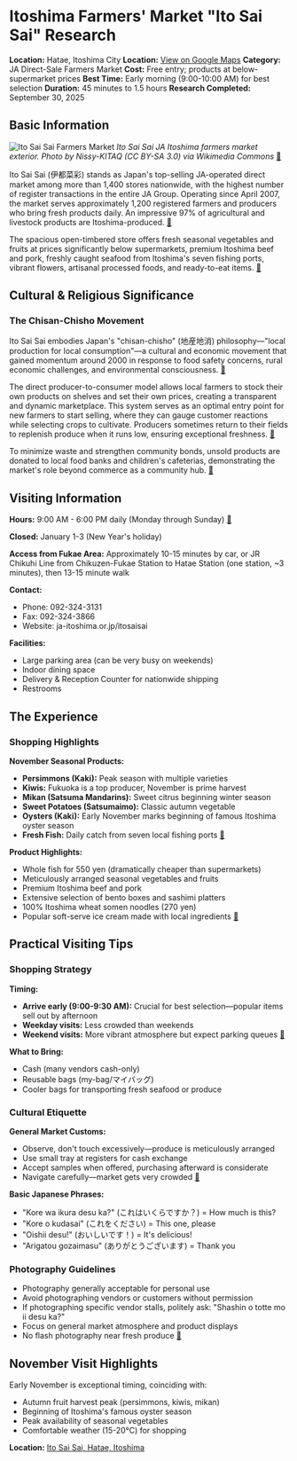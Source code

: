 # Itoshima Farmers' Market "Ito Sai Sai" Research

**Location:** Hatae, Itoshima City
**Location:** [View on Google Maps](https://maps.google.com/maps?q=33.5556037,130.2245681)
**Category:** JA Direct-Sale Farmers Market
**Cost:** Free entry; products at below-supermarket prices
**Best Time:** Early morning (9:00-10:00 AM) for best selection
**Duration:** 45 minutes to 1.5 hours
**Research Completed:** September 30, 2025

## Basic Information

![Ito Sai Sai Farmers Market](https://upload.wikimedia.org/wikipedia/commons/5/5e/Ito_saisai.JPG)
*Ito Sai Sai JA Itoshima farmers market exterior. Photo by Nissy-KITAQ (CC BY-SA 3.0) via Wikimedia Commons* [🔗](https://commons.wikimedia.org/wiki/File:Ito_saisai.JPG)

Ito Sai Sai (伊都菜彩) stands as Japan's top-selling JA-operated direct market among more than 1,400 stores nationwide, with the highest number of register transactions in the entire JA Group. Operating since April 2007, the market serves approximately 1,200 registered farmers and producers who bring fresh products daily. An impressive 97% of agricultural and livestock products are Itoshima-produced. [🔗](https://ja-itoshima.or.jp/itosaisai/)

The spacious open-timbered store offers fresh seasonal vegetables and fruits at prices significantly below supermarkets, premium Itoshima beef and pork, freshly caught seafood from Itoshima's seven fishing ports, vibrant flowers, artisanal processed foods, and ready-to-eat items. [🔗](https://www.crossroadfukuoka.jp/en/spot/10151)

## Cultural & Religious Significance

### The Chisan-Chisho Movement

Ito Sai Sai embodies Japan's "chisan-chisho" (地産地消) philosophy—"local production for local consumption"—a cultural and economic movement that gained momentum around 2000 in response to food safety concerns, rural economic challenges, and environmental consciousness. [🔗](https://link.springer.com/article/10.1007/s10460-007-9077-x)

The direct producer-to-consumer model allows local farmers to stock their own products on shelves and set their own prices, creating a transparent and dynamic marketplace. This system serves as an optimal entry point for new farmers to start selling, where they can gauge customer reactions while selecting crops to cultivate. Producers sometimes return to their fields to replenish produce when it runs low, ensuring exceptional freshness. [🔗](https://life.ja-group.jp/farm/market/detail?id=1209)

To minimize waste and strengthen community bonds, unsold products are donated to local food banks and children's cafeterias, demonstrating the market's role beyond commerce as a community hub. [🔗](https://special.nikkeibp.co.jp/NBO/businessfarm/innovation/69/)

## Visiting Information

**Hours:** 9:00 AM - 6:00 PM daily (Monday through Sunday) [🔗](https://www.crossroadfukuoka.jp/en/spot/10151)

**Closed:** January 1-3 (New Year's holiday)

**Access from Fukae Area:** Approximately 10-15 minutes by car, or JR Chikuhi Line from Chikuzen-Fukae Station to Hatae Station (one station, ~3 minutes), then 13-15 minute walk

**Contact:**
- Phone: 092-324-3131
- Fax: 092-324-3866
- Website: ja-itoshima.or.jp/itosaisai

**Facilities:**
- Large parking area (can be very busy on weekends)
- Indoor dining space
- Delivery & Reception Counter for nationwide shipping
- Restrooms

## The Experience

### Shopping Highlights

**November Seasonal Products:**
- **Persimmons (Kaki):** Peak season with multiple varieties
- **Kiwis:** Fukuoka is a top producer, November is prime harvest
- **Mikan (Satsuma Mandarins):** Sweet citrus beginning winter season
- **Sweet Potatoes (Satsumaimo):** Classic autumn vegetable
- **Oysters (Kaki):** Early November marks beginning of famous Itoshima oyster season
- **Fresh Fish:** Daily catch from seven local fishing ports [🔗](https://japancrops.com/en/calendars/november/seasons/)

**Product Highlights:**
- Whole fish for 550 yen (dramatically cheaper than supermarkets)
- Meticulously arranged seasonal vegetables and fruits
- Premium Itoshima beef and pork
- Extensive selection of bento boxes and sashimi platters
- 100% Itoshima wheat somen noodles (270 yen)
- Popular soft-serve ice cream made with local ingredients [🔗](https://www.tripadvisor.com/Attraction_Review-g1769308-d12986529-Reviews-Ito_Sai_Sai-Itoshima_Fukuoka_Prefecture_Kyushu.html)

## Practical Visiting Tips

### Shopping Strategy

**Timing:**
- **Arrive early (9:00-9:30 AM):** Crucial for best selection—popular items sell out by afternoon
- **Weekday visits:** Less crowded than weekends
- **Weekend visits:** More vibrant atmosphere but expect parking queues [🔗](https://www.tripadvisor.com/Attraction_Review-g1769308-d12986529-Reviews-Ito_Sai_Sai-Itoshima_Fukuoka_Prefecture_Kyushu.html)

**What to Bring:**
- Cash (many vendors cash-only)
- Reusable bags (my-bag/マイバッグ)
- Cooler bags for transporting fresh seafood or produce

### Cultural Etiquette

**General Market Customs:**
- Observe, don't touch excessively—produce is meticulously arranged
- Use small tray at registers for cash exchange
- Accept samples when offered, purchasing afterward is considerate
- Navigate carefully—market gets very crowded [🔗](https://www.japanhighlights.com/japan/etiquette)

**Basic Japanese Phrases:**
- "Kore wa ikura desu ka?" (これはいくらですか？) = How much is this?
- "Kore o kudasai" (これをください) = This one, please
- "Oishii desu!" (おいしいです！) = It's delicious!
- "Arigatou gozaimasu" (ありがとうございます) = Thank you

### Photography Guidelines

- Photography generally acceptable for personal use
- Avoid photographing vendors or customers without permission
- If photographing specific vendor stalls, politely ask: "Shashin o totte mo ii desu ka?"
- Focus on general market atmosphere and product displays
- No flash photography near fresh produce [🔗](https://medium.com/kokoro-media/public-photography-in-japan-laws-rules-and-etiquette-3fc08ba87b21)

## November Visit Highlights

Early November is exceptional timing, coinciding with:
- Autumn fruit harvest peak (persimmons, kiwis, mikan)
- Beginning of Itoshima's famous oyster season
- Peak availability of seasonal vegetables
- Comfortable weather (15-20°C) for shopping

**Location:** [Ito Sai Sai, Hatae, Itoshima](https://www.google.com/maps/search/?api=1&query=567+Hatae+Itoshima+City+Fukuoka+819-1104+Japan)
